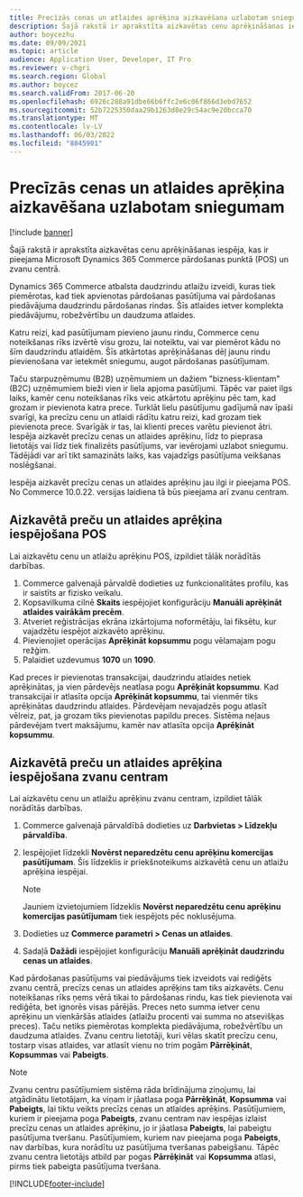 ```yaml
---
title: Precīzās cenas un atlaides aprēķina aizkavēšana uzlabotam sniegumam
description: Šajā rakstā ir aprakstīta aizkavētas cenu aprēķināšanas iespēja, kas ir pieejama Microsoft Dynamics 365 Commerce pārdošanas punktā (POS) un zvanu centrā.
author: boycezhu
ms.date: 09/09/2021
ms.topic: article
audience: Application User, Developer, IT Pro
ms.reviewer: v-chgri
ms.search.region: Global
ms.author: boycez
ms.search.validFrom: 2017-06-20
ms.openlocfilehash: 6926c288a91dbe66b6ffc2e6c06f866d3ebd7652
ms.sourcegitcommit: 52b7225350daa29b1263d8e29c54ac9e20bcca70
ms.translationtype: MT
ms.contentlocale: lv-LV
ms.lasthandoff: 06/03/2022
ms.locfileid: "8845901"
---
```

# <a name="delay-exact-price-and-discount-calculation-for-improved-performance"></a>Precīzās cenas un atlaides aprēķina aizkavēšana uzlabotam sniegumam

[!include [banner](includes/banner.md)]

Šajā rakstā ir aprakstīta aizkavētas cenu aprēķināšanas iespēja, kas ir pieejama Microsoft Dynamics 365 Commerce pārdošanas punktā (POS) un zvanu centrā.

Dynamics 365 Commerce atbalsta daudzrindu atlaižu izveidi, kuras tiek piemērotas, kad tiek apvienotas pārdošanas pasūtījuma vai pārdošanas piedāvājuma daudzrindu pārdošanas rindas. Šīs atlaides ietver komplekta piedāvājumu, robežvērtību un daudzuma atlaides.

Katru reizi, kad pasūtījumam pievieno jaunu rindu, Commerce cenu noteikšanas rīks izvērtē visu grozu, lai noteiktu, vai var piemērot kādu no šīm daudzrindu atlaidēm. Šīs atkārtotas aprēķināšanas dēļ jaunu rindu pievienošana var ietekmēt sniegumu, augot pārdošanas pasūtījumam.

Taču starpuzņēmumu (B2B) uzņēmumiem un dažiem "bizness-klientam" (B2C) uzņēmumiem bieži vien ir liela apjoma pasūtījumi. Tāpēc var paiet ilgs laiks, kamēr cenu noteikšanas rīks veic atkārtotu aprēķinu pēc tam, kad grozam ir pievienota katra prece. Turklāt lielu pasūtījumu gadījumā nav īpaši svarīgi, ka precīzu cenu un atlaidi rādītu katru reizi, kad grozam tiek pievienota prece. Svarīgāk ir tas, lai klienti preces varētu pievienot ātri. Iespēja aizkavēt precīzu cenas un atlaides aprēķinu, līdz to pieprasa lietotājs vai līdz tiek finalizēts pasūtījums, var ievērojami uzlabot sniegumu. Tādējādi var arī tikt samazināts laiks, kas vajadzīgs pasūtījuma veikšanas noslēgšanai.

Iespēja aizkavēt precīzu cenas un atlaides aprēķinu jau ilgi ir pieejama POS. No Commerce 10.0.22. versijas laidiena tā būs pieejama arī zvanu centram.

## <a name="enable-delayed-price-and-discount-calculation-for-pos"></a>Aizkavētā preču un atlaides aprēķina iespējošana POS

Lai aizkavētu cenu un atlaižu aprēķinu POS, izpildiet tālāk norādītās darbības.

1. Commerce galvenajā pārvaldē dodieties uz funkcionalitātes profilu, kas ir saistīts ar fizisko veikalu.
1. Kopsavilkuma cilnē **Skaits** iespējojiet konfigurāciju **Manuāli aprēķināt atlaides vairākām precēm**.
1. Atveriet reģistrācijas ekrāna izkārtojuma noformētāju, lai fiksētu, kur vajadzētu iespējot aizkavēto aprēķinu.
1. Pievienojiet operācijas **Aprēķināt kopsummu** pogu vēlamajam pogu režģim.
1. Palaidiet uzdevumus **1070** un **1090**.

Kad preces ir pievienotas transakcijai, daudzrindu atlaides netiek aprēķinātas, ja vien pārdevējs neatlasa pogu **Aprēķināt kopsummu**. Kad transakcijai ir atlasīta opcija **Aprēķināt kopsummu**, tai vienmēr tiks aprēķinātas daudzrindu atlaides. Pārdevējam nevajadzēs pogu atlasīt vēlreiz, pat, ja grozam tiks pievienotas papildu preces. Sistēma neļaus pārdevējam tvert maksājumu, kamēr nav atlasīta opcija **Aprēķināt kopsummu**.

## <a name="enable-delayed-price-and-discount-calculation-for-call-center"></a>Aizkavētā preču un atlaides aprēķina iespējošana zvanu centram

Lai aizkavētu cenu un atlaižu aprēķinu zvanu centram, izpildiet tālāk norādītās darbības.

1. Commerce galvenajā pārvaldībā dodieties uz **Darbvietas \> Līdzekļu pārvaldība**.
1. Iespējojiet līdzekli **Novērst neparedzētu cenu aprēķinu komercijas pasūtījumam**. Šis līdzeklis ir priekšnoteikums aizkavētā cenu un atlaižu aprēķina iespējai.

    > [!NOTE]
    > Jauniem izvietojumiem līdzeklis **Novērst neparedzētu cenu aprēķinu komercijas pasūtījumam** tiek iespējots pēc noklusējuma.

1. Dodieties uz **Commerce parametri \> Cenas un atlaides**.
1. Sadaļā **Dažādi** iespējojiet konfigurāciju **Manuāli aprēķināt daudzrindu cenas un atlaides**.

Kad pārdošanas pasūtījums vai piedāvājums tiek izveidots vai rediģēts zvanu centrā, precīzs cenas un atlaides aprēķins tam tiks aizkavēts. Cenu noteikšanas rīks ņems vērā tikai to pārdošanas rindu, kas tiek pievienota vai rediģēta, bet ignorēs visas pārējās. Preces neto summa ietver cenu aprēķinu un vienkāršās atlaides (atlaižu procenti vai summa no atsevišķas preces). Taču netiks piemērotas komplekta piedāvājuma, robežvērtību un daudzuma atlaides. Zvanu centru lietotāji, kuri vēlas skatīt precīzu cenu, tostarp visas atlaides, var atlasīt vienu no trim pogām **Pārrēķināt**, **Kopsummas** vai **Pabeigts**.

> [!NOTE]
> Zvanu centru pasūtījumiem sistēma rāda brīdinājuma ziņojumu, lai atgādinātu lietotājam, ka viņam ir jāatlasa poga **Pārrēķināt**, **Kopsumma** vai **Pabeigts**, lai tiktu veikts precīzs cenas un atlaides aprēķins. Pasūtījumiem, kuriem ir pieejama poga **Pabeigts**, zvanu centram nav iespējas izlaist precīzu cenas un atlaides aprēķinu, jo ir jāatlasa **Pabeigts**, lai pabeigtu pasūtījuma tveršanu. Pasūtījumiem, kuriem nav pieejama poga **Pabeigts**, nav darbības, kura norādītu uz pasūtījuma tveršanas pabeigšanu. Tāpēc zvanu centra lietotājs atbild par pogas **Pārrēķināt** vai **Kopsumma** atlasi, pirms tiek pabeigta pasūtījuma tveršana.

[!INCLUDE[footer-include](../includes/footer-banner.md)]

